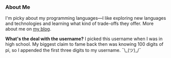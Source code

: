 ### About Me

I'm picky about my programming languages—I like exploring new languages and technologies and learning what kind of trade-offs they offer. More about me on [my blog](https://ashton.wiersdorf.org/about/).

**What's the deal with the username?** I picked this username when I was in high school. My biggest claim to fame back then was knowing 100 digits of pi, so I appended the first three digits to my username. ¯\\\_(ツ)_/¯
